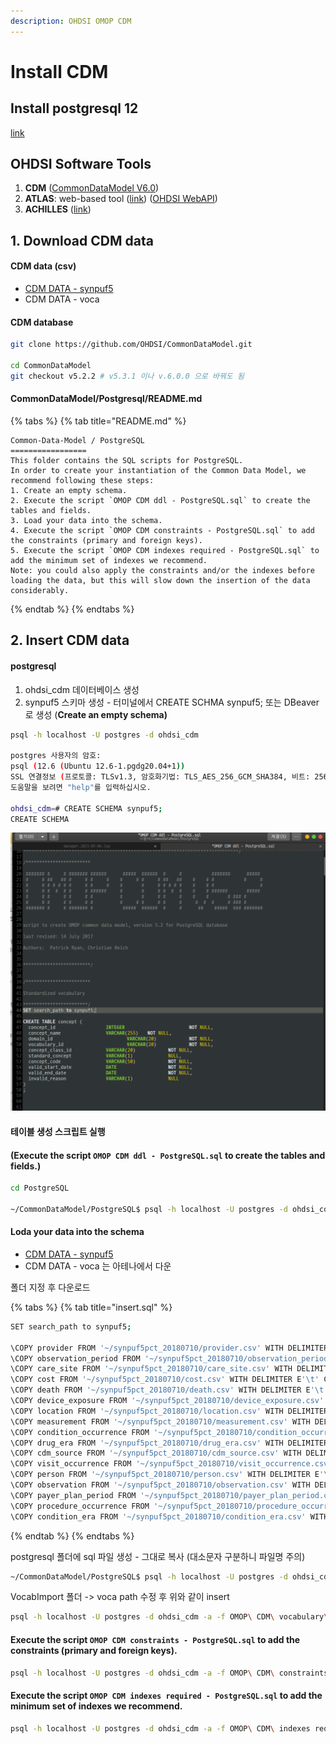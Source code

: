 ```yaml
---
description: OHDSI OMOP CDM
---
```


# Install CDM

## Install postgresql 12 

[link](https://app.gitbook.com/@gywlsdms123/s/notes/~/drafts/-M_3aShBp1b9ocuG715S/ohdsi/install/install-postgresql)

## OHDSI Software Tools 

1. **CDM** \([CommonDataModel V6.0](https://github.com/OHDSI/CommonDataModel/tree/v6.0_fixes)\)
2. **ATLAS**: web-based tool \([link](https://github.com/OHDSI/Atlas)\) \([OHDSI WebAPI](https://github.com/OHDSI/WebAPI)\)
3. **ACHILLES** \([link](https://github.com/OHDSI/Achilles)\)

## 1. Download CDM data 

#### CDM data \(csv\)

* [CDM DATA - synpuf5](https://drive.google.com/file/d/18EjMxyA6NsqBo9eed_Gab1ESHWPxJygz/view)
* CDM DATA - voca

#### CDM database

```bash
git clone https://github.com/OHDSI/CommonDataModel.git

cd CommonDataModel
git checkout v5.2.2 # v5.3.1 이나 v.6.0.0 으로 바꿔도 됨 
```

#### CommonDataModel/Postgresql/README.md

{% tabs %}
{% tab title="README.md" %}
```text
Common-Data-Model / PostgreSQL
=================
This folder contains the SQL scripts for PostgreSQL.
In order to create your instantiation of the Common Data Model, we recommend following these steps:
1. Create an empty schema.
2. Execute the script `OMOP CDM ddl - PostgreSQL.sql` to create the tables and fields.
3. Load your data into the schema.
4. Execute the script `OMOP CDM constraints - PostgreSQL.sql` to add the constraints (primary and foreign keys).
5. Execute the script `OMOP CDM indexes required - PostgreSQL.sql` to add the minimum set of indexes we recommend.
Note: you could also apply the constraints and/or the indexes before loading the data, but this will slow down the insertion of the data considerably.
```
{% endtab %}
{% endtabs %}

## 2. Insert CDM data

#### postgresql 

1. ohdsi\_cdm 데이터베이스 생성
2. synpuf5 스키마 생성 - 터미널에서 CREATE SCHMA synpuf5; 또는 DBeaver로 생성 \(**Create an empty schema\)**

```bash
psql -h localhost -U postgres -d ohdsi_cdm

postgres 사용자의 암호: 
psql (12.6 (Ubuntu 12.6-1.pgdg20.04+1))
SSL 연결정보 (프로토콜: TLSv1.3, 암호화기법: TLS_AES_256_GCM_SHA384, 비트: 256, 압축: off)
도움말을 보려면 "help"를 입력하십시오.

ohdsi_cdm=# CREATE SCHEMA synpuf5;
CREATE SCHEMA

```

![SET search\_path to synpuf5; &#xCD94;&#xAC00;](../../.gitbook/assets/image%20%288%29.png)

#### 테이블 생성 스크립트 실행

#### \(Execute the script `OMOP CDM ddl - PostgreSQL.sql` to create the tables and fields.\)

```bash
cd PostgreSQL

~/CommonDataModel/PostgreSQL$ psql -h localhost -U postgres -d ohdsi_cdm -a -f OMOP\ CDM\ ddl\ -\ PostgreSQL.sql
```

#### Loda your data into the schema

* [CDM DATA - synpuf5](https://drive.google.com/file/d/18EjMxyA6NsqBo9eed_Gab1ESHWPxJygz/view)
* CDM DATA - voca 는 아테나에서 다운 

폴더 지정 후 다운로드 

{% tabs %}
{% tab title="insert.sql" %}
```bash
SET search_path to synpuf5;

\COPY provider FROM '~/synpuf5pct_20180710/provider.csv' WITH DELIMITER E'\t' CSV QUOTE E'\b';
\COPY observation_period FROM '~/synpuf5pct_20180710/observation_period.csv' WITH DELIMITER E'\t' CSV QUOTE E'\b';
\COPY care_site FROM '~/synpuf5pct_20180710/care_site.csv' WITH DELIMITER E'\t' CSV QUOTE E'\b';
\COPY cost FROM '~/synpuf5pct_20180710/cost.csv' WITH DELIMITER E'\t' CSV QUOTE E'\b';
\COPY death FROM '~/synpuf5pct_20180710/death.csv' WITH DELIMITER E'\t' CSV QUOTE E'\b';
\COPY device_exposure FROM '~/synpuf5pct_20180710/device_exposure.csv' WITH DELIMITER E'\t' CSV QUOTE E'\b';
\COPY location FROM '~/synpuf5pct_20180710/location.csv' WITH DELIMITER E'\t' CSV QUOTE E'\b';
\COPY measurement FROM '~/synpuf5pct_20180710/measurement.csv' WITH DELIMITER E'\t' CSV QUOTE E'\b';
\COPY condition_occurrence FROM '~/synpuf5pct_20180710/condition_occurrence.csv' WITH DELIMITER E'\t' CSV QUOTE E'\b';
\COPY drug_era FROM '~/synpuf5pct_20180710/drug_era.csv' WITH DELIMITER E'\t' CSV QUOTE E'\b';
\COPY cdm_source FROM '~/synpuf5pct_20180710/cdm_source.csv' WITH DELIMITER E'\t' CSV QUOTE E'\b';
\COPY visit_occurrence FROM '~/synpuf5pct_20180710/visit_occurrence.csv' WITH DELIMITER E'\t' CSV QUOTE E'\b';
\COPY person FROM '~/synpuf5pct_20180710/person.csv' WITH DELIMITER E'\t' CSV QUOTE E'\b';
\COPY observation FROM '~/synpuf5pct_20180710/observation.csv' WITH DELIMITER E'\t' CSV QUOTE E'\b';
\COPY payer_plan_period FROM '~/synpuf5pct_20180710/payer_plan_period.csv' WITH DELIMITER E'\t' CSV QUOTE E'\b';
\COPY procedure_occurrence FROM '~/synpuf5pct_20180710/procedure_occurrence.csv' WITH DELIMITER E'\t' CSV QUOTE E'\b';
\COPY condition_era FROM '~/synpuf5pct_20180710/condition_era.csv' WITH DELIMITER E'\t' CSV QUOTE E'\b';


```
{% endtab %}
{% endtabs %}

postgresql 폴더에 sql 파일 생성 - 그대로 복사 \(대소문자 구분하니 파일명 주의\)

```bash
~/CommonDataModel/PostgreSQL$ psql -h localhost -U postgres -d ohdsi_cdm -a -f insertData.sql
```

VocabImport 폴더 -&gt; voca path 수정 후 위와 같이 insert

```bash
psql -h localhost -U postgres -d ohdsi_cdm -a -f OMOP\ CDM\ vocabulary\ load\ -\ PostgreSQL.sql
```

#### **Execute the script `OMOP CDM constraints - PostgreSQL.sql` to add the constraints \(primary and foreign keys\).**

```bash
psql -h localhost -U postgres -d ohdsi_cdm -a -f OMOP\ CDM\ constraints\ -\ PostgreSQL.sql
```

#### **Execute the script `OMOP CDM indexes required - PostgreSQL.sql` to add the minimum set of indexes we recommend.**

```bash
psql -h localhost -U postgres -d ohdsi_cdm -a -f OMOP\ CDM\ indexes required\ -\ PostgreSQL.sql
```



